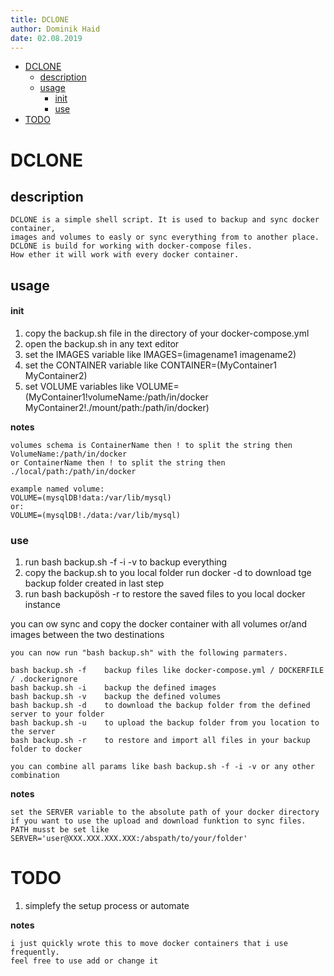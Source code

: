 ```yaml
---
title: DCLONE
author: Dominik Haid
date: 02.08.2019
---
```


<!-- @import "[TOC]" {cmd="toc" depthFrom=1 depthTo=6 orderedList=false} -->

<!-- code_chunk_output -->

- [DCLONE](#dclone)
  - [description](#description)
  - [usage](#usage)
    - [init](#init)
    - [use](#use)
- [TODO](#todo)

<!-- /code_chunk_output -->

# DCLONE

## description

```
DCLONE is a simple shell script. It is used to backup and sync docker container,
images and volumes to easly or sync everything from to another place.
DCLONE is build for working with docker-compose files.
How ether it will work with every docker container.
```

## usage

#### init

1. copy the backup.sh file in the directory of your docker-compose.yml
2. open the backup.sh in any text editor
3. set the IMAGES variable like IMAGES=(imagename1 imagename2)
4. set the CONTAINER variable like CONTAINER=(MyContainer1 MyContainer2)
5. set VOLUME variables like VOLUME=(MyContainer1!volumeName:/path/in/docker
   MyContainer2!./mount/path:/path/in/docker)

**notes**

```
volumes schema is ContainerName then ! to split the string then VolumeName:/path/in/docker
or ContainerName then ! to split the string then ./local/path:/path/in/docker

example named volume:
VOLUME=(mysqlDB!data:/var/lib/mysql)
or:
VOLUME=(mysqlDB!./data:/var/lib/mysql)

```

### use

1. run bash backup.sh -f -i -v to backup everything
2. copy the backup.sh to you local folder run docker -d to download tge backup
   folder created in last step
3. run bash backupösh -r to restore the saved files to you local docker
   instance

you can ow sync and copy the docker container with all volumes or/and images
between the two destinations

```
you can now run "bash backup.sh" with the following parmaters.

bash backup.sh -f    backup files like docker-compose.yml / DOCKERFILE / .dockerignore
bash backup.sh -i    backup the defined images
bash backup.sh -v    backup the defined volumes
bash backup.sh -d    to download the backup folder from the defined server to your folder
bash backup.sh -u    to upload the backup folder from you location to the server
bash backup.sh -r    to restore and import all files in your backup folder to docker

you can combine all params like bash backup.sh -f -i -v or any other combination
```

**notes**

```
set the SERVER variable to the absolute path of your docker directory if you want to use the upload and download funktion to sync files.
PATH musst be set like SERVER='user@XXX.XXX.XXX.XXX:/abspath/to/your/folder'
```

# TODO

1. simplefy the setup process or automate

**notes**

```
i just quickly wrote this to move docker containers that i use frequently.
feel free to use add or change it
```
